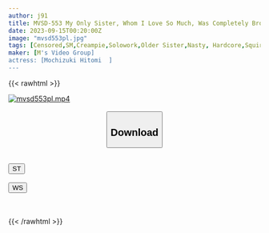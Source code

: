```yaml
---
author: j91
title: MVSD-553 My Only Sister, Whom I Love So Much, Was Completely Broken After 10 Days. Hidden Perverted Older Sister Hitomi Mochizuki Who Was Going To Be A Substitute For Me, But She Was Too Masochistic And Immediately Fell Into A Extremely Thick Ji Po Of An Unequaled Mob
date: 2023-09-15T00:20:00Z
image: "mvsd553pl.jpg"
tags: [Censored,SM,Creampie,Solowork,Older Sister,Nasty, Hardcore,Squirting	 ]
maker: [M's Video Group]
actress: [Mochizuki Hitomi  ]
---
```



{{< rawhtml >}}

<div class="video" data-videoid="9el8Gj82kbha4Ov">
    <a href="javascript:;">
        <img src="https://my.j91.asia/posts/mvsd553pl/mvsd553pl.jpg" width="WIDTH" height="HEIGHT" alt="mvsd553pl.mp4" loading="lazy">
    </a>
</div>

<script type="text/javascript" src="https://j91.asia/asset/on-demand-st.js"></script>

<br>
  <link rel="stylesheet" href="https://j91.asia/asset/bs5.css">
  
  <center>
  <button class="btn btn-primary" type="button" data-bs-toggle="collapse" data-bs-target=".multi-collapse" aria-expanded="false" aria-controls="multiCollapseExample1 multiCollapseExample2"><h2>Download</h2></button></center>
</p>
<div class="row">
  <div class="col">
    <div class="collapse multi-collapse" id="multiCollapseExample1">
      <div class="card card-body">
	      	      <br>
<div class="buttons">  
<a href="https://streamtape.to/v/9el8Gj82kbha4Ov"><button class="btn-hover color-3"><i class="fa fa-download"></i> ST</button></a></div>
    </div>
  </div>
</div>
  <div class="col">
    <div class="collapse multi-collapse" id="multiCollapseExample2">
      <div class="card card-body">
	      <br>
<div class="buttons">
    <a href="https://wolfstream.tv/mg1vhsb8lhgm"><button class="btn-hover color-9"><i class="fa fa-download"></i> WS</button></a></div>
<br><br>
      </div>
    </div>
  </div>
</div>

{{< /rawhtml >}}
